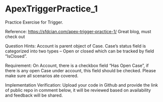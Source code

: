 # ApexTriggerPractice_1
Practice Exercise for Trigger. 

Reference: https://sfdcian.com/apex-trigger-practice-1/
Great blog, must check out

Question Hints:
Account is parent object of Case. Case’s status field is categorized into two types – Open or closed which can be tracked by field “IsClosed”.

Requirement:
On Account, there is a checkbox field “Has Open Case”, if there is any open Case under account, this field should be checked. Please make sure all scenarios ate covered.

Implementation Verification:
Upload your code in Github and provide the link of public repo in comment below, it will be reviewed based on availability and feedback will be shared.
